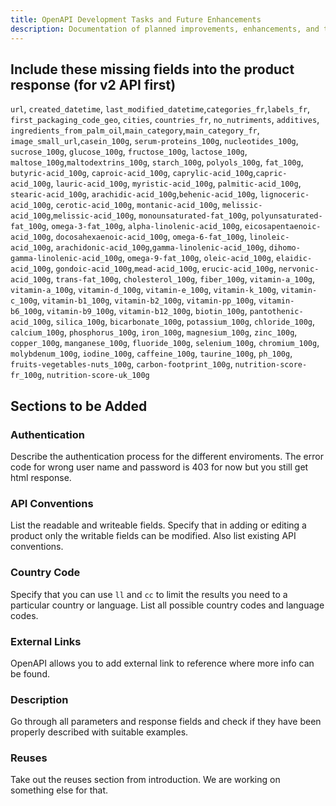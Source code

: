 ```yaml
---
title: OpenAPI Development Tasks and Future Enhancements
description: Documentation of planned improvements, enhancements, and tasks for the Open Food Facts API, including upcoming features and known issues to address
---
```


<!-- # OpenAPI Documentation TODO List -->

## Include these missing fields into the product response (for v2 API first)

`url`, `created_datetime`, `last_modified_datetime`,`categories_fr`,`labels_fr`, `first_packaging_code_geo`, `cities`, `countries_fr`, `no_nutriments`, `additives`, `ingredients_from_palm_oil`,`main_category`,`main_category_fr`, `image_small_url`,`casein_100g`, `serum-proteins_100g`, `nucleotides_100g`, `sucrose_100g`, `glucose_100g`, `fructose_100g`, `lactose_100g`, `maltose_100g`,`maltodextrins_100g`, `starch_100g`, `polyols_100g`, `fat_100g`, `butyric-acid_100g`, `caproic-acid_100g`, `caprylic-acid_100g`,`capric-acid_100g`, `lauric-acid_100g`, `myristic-acid_100g`, `palmitic-acid_100g`, `stearic-acid_100g`, `arachidic-acid_100g`,`behenic-acid_100g`, `lignoceric-acid_100g`, `cerotic-acid_100g`, `montanic-acid_100g`, `melissic-acid_100g`,`melissic-acid_100g`, `monounsaturated-fat_100g`, `polyunsaturated-fat_100g`, `omega-3-fat_100g`,  `alpha-linolenic-acid_100g`, `eicosapentaenoic-acid_100g`, `docosahexaenoic-acid_100g`, `omega-6-fat_100g`, `linoleic-acid_100g`, `arachidonic-acid_100g`,`gamma-linolenic-acid_100g`, `dihomo-gamma-linolenic-acid_100g`, `omega-9-fat_100g`, `oleic-acid_100g`, `elaidic-acid_100g`, `gondoic-acid_100g`,`mead-acid_100g`, `erucic-acid_100g`, `nervonic-acid_100g`, `trans-fat_100g`, `cholesterol_100g`, `fiber_100g`, `vitamin-a_100g`, `vitamin-a_100g`, `vitamin-d_100g`, `vitamin-e_100g`, `vitamin-k_100g`,
`vitamin-c_100g`, `vitamin-b1_100g`, `vitamin-b2_100g`, `vitamin-pp_100g`, `vitamin-b6_100g`, `vitamin-b9_100g`, `vitamin-b12_100g`, `biotin_100g`, `pantothenic-acid_100g`, `silica_100g`, `bicarbonate_100g`, `potassium_100g`, `chloride_100g`, `calcium_100g`, `phosphorus_100g`, `iron_100g`, `magnesium_100g`, `zinc_100g`, `copper_100g`, `manganese_100g`, `fluoride_100g`,  `selenium_100g`, `chromium_100g`, `molybdenum_100g`, `iodine_100g`, `caffeine_100g`, `taurine_100g`, `ph_100g`, `fruits-vegetables-nuts_100g`, `carbon-footprint_100g`, `nutrition-score-fr_100g`, `nutrition-score-uk_100g`

## Sections to be Added

### Authentication

Describe the authentication process for the different enviroments. The error code for wrong user name and password is 403 for now but you still get html response.

### API Conventions

List the readable and writeable fields. Specify that in adding or editing a product only the writable fields can be modified. Also list existing API conventions.

### Country Code

Specify that you can use `ll` and `cc` to limit the results you need to a particular country or language. List all possible country codes and language codes.

### External Links

OpenAPI allows you to add external link to reference where more info can be found.

### Description

Go through all parameters and response fields and check if they have been properly described with suitable examples.

### Reuses

Take out the reuses section from introduction. We are working on something else for that.
